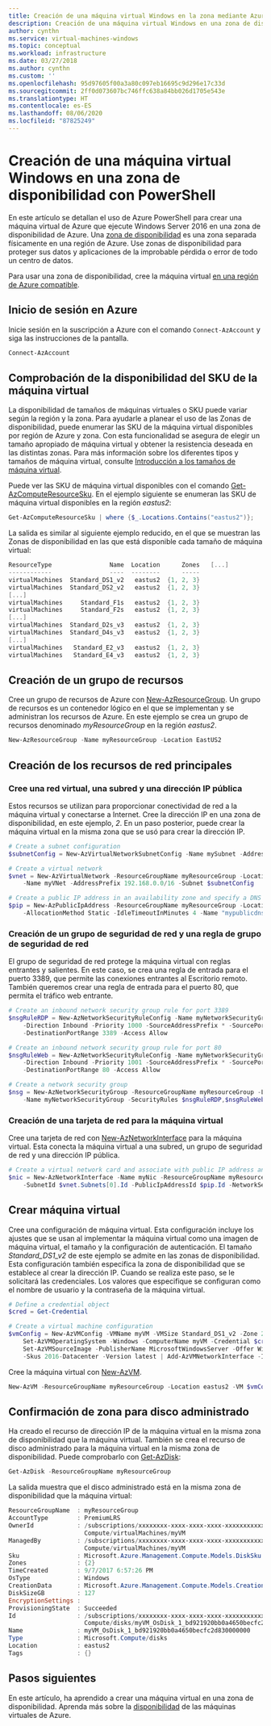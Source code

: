 ```yaml
---
title: Creación de una máquina virtual Windows en la zona mediante Azure PowerShell
description: Creación de una máquina virtual Windows en una zona de disponibilidad con Azure PowerShell
author: cynthn
ms.service: virtual-machines-windows
ms.topic: conceptual
ms.workload: infrastructure
ms.date: 03/27/2018
ms.author: cynthn
ms.custom: ''
ms.openlocfilehash: 95d97605f00a3a80c097eb16695c9d296e17c33d
ms.sourcegitcommit: 2ff0d073607bc746ffc638a84bb026d1705e543e
ms.translationtype: HT
ms.contentlocale: es-ES
ms.lasthandoff: 08/06/2020
ms.locfileid: "87825249"
---
```

# <a name="create-a-windows-virtual-machine-in-an-availability-zone-with-powershell"></a>Creación de una máquina virtual Windows en una zona de disponibilidad con PowerShell

En este artículo se detallan el uso de Azure PowerShell para crear una máquina virtual de Azure que ejecute Windows Server 2016 en una zona de disponibilidad de Azure. Una [zona de disponibilidad](../../availability-zones/az-overview.md) es una zona separada físicamente en una región de Azure. Use zonas de disponibilidad para proteger sus datos y aplicaciones de la improbable pérdida o error de todo un centro de datos.

Para usar una zona de disponibilidad, cree la máquina virtual [en una región de Azure compatible](../../availability-zones/az-region.md).

 

## <a name="sign-in-to-azure"></a>Inicio de sesión en Azure

Inicie sesión en la suscripción a Azure con el comando `Connect-AzAccount` y siga las instrucciones de la pantalla.

```powershell
Connect-AzAccount
```

## <a name="check-vm-sku-availability"></a>Comprobación de la disponibilidad del SKU de la máquina virtual
La disponibilidad de tamaños de máquinas virtuales o SKU puede variar según la región y la zona. Para ayudarle a planear el uso de las Zonas de disponibilidad, puede enumerar las SKU de la máquina virtual disponibles por región de Azure y zona. Con esta funcionalidad se asegura de elegir un tamaño apropiado de máquina virtual y obtener la resistencia deseada en las distintas zonas. Para más información sobre los diferentes tipos y tamaños de máquina virtual, consulte [Introducción a los tamaños de máquina virtual](../sizes.md).

Puede ver las SKU de máquina virtual disponibles con el comando [Get-AzComputeResourceSku](/powershell/module/az.compute/get-azcomputeresourcesku). En el ejemplo siguiente se enumeran las SKU de máquina virtual disponibles en la región *eastus2*:

```powershell
Get-AzComputeResourceSku | where {$_.Locations.Contains("eastus2")};
```

La salida es similar al siguiente ejemplo reducido, en el que se muestran las Zonas de disponibilidad en las que está disponible cada tamaño de máquina virtual:

```powershell
ResourceType                Name  Location      Zones   [...]
------------                ----  --------      -----
virtualMachines  Standard_DS1_v2   eastus2  {1, 2, 3}
virtualMachines  Standard_DS2_v2   eastus2  {1, 2, 3}
[...]
virtualMachines     Standard_F1s   eastus2  {1, 2, 3}
virtualMachines     Standard_F2s   eastus2  {1, 2, 3}
[...]
virtualMachines  Standard_D2s_v3   eastus2  {1, 2, 3}
virtualMachines  Standard_D4s_v3   eastus2  {1, 2, 3}
[...]
virtualMachines   Standard_E2_v3   eastus2  {1, 2, 3}
virtualMachines   Standard_E4_v3   eastus2  {1, 2, 3}
```


## <a name="create-resource-group"></a>Creación de un grupo de recursos

Cree un grupo de recursos de Azure con [New-AzResourceGroup](/powershell/module/az.resources/new-azresourcegroup). Un grupo de recursos es un contenedor lógico en el que se implementan y se administran los recursos de Azure. En este ejemplo se crea un grupo de recursos denominado *myResourceGroup* en la región *eastus2*. 

```powershell
New-AzResourceGroup -Name myResourceGroup -Location EastUS2
```

## <a name="create-networking-resources"></a>Creación de los recursos de red principales

### <a name="create-a-virtual-network-subnet-and-a-public-ip-address"></a>Cree una red virtual, una subred y una dirección IP pública 
Estos recursos se utilizan para proporcionar conectividad de red a la máquina virtual y conectarse a Internet. Cree la dirección IP en una zona de disponibilidad, en este ejemplo, *2*. En un paso posterior, puede crear la máquina virtual en la misma zona que se usó para crear la dirección IP.

```powershell
# Create a subnet configuration
$subnetConfig = New-AzVirtualNetworkSubnetConfig -Name mySubnet -AddressPrefix 192.168.1.0/24

# Create a virtual network
$vnet = New-AzVirtualNetwork -ResourceGroupName myResourceGroup -Location eastus2 `
    -Name myVNet -AddressPrefix 192.168.0.0/16 -Subnet $subnetConfig

# Create a public IP address in an availability zone and specify a DNS name
$pip = New-AzPublicIpAddress -ResourceGroupName myResourceGroup -Location eastus2 -Zone 2 `
    -AllocationMethod Static -IdleTimeoutInMinutes 4 -Name "mypublicdns$(Get-Random)" -Sku Standard
```

### <a name="create-a-network-security-group-and-a-network-security-group-rule"></a>Creación de un grupo de seguridad de red y una regla de grupo de seguridad de red 
El grupo de seguridad de red protege la máquina virtual con reglas entrantes y salientes. En este caso, se crea una regla de entrada para el puerto 3389, que permite las conexiones entrantes al Escritorio remoto. También queremos crear una regla de entrada para el puerto 80, que permita el tráfico web entrante.

```powershell
# Create an inbound network security group rule for port 3389
$nsgRuleRDP = New-AzNetworkSecurityRuleConfig -Name myNetworkSecurityGroupRuleRDP  -Protocol Tcp `
    -Direction Inbound -Priority 1000 -SourceAddressPrefix * -SourcePortRange * -DestinationAddressPrefix * `
    -DestinationPortRange 3389 -Access Allow

# Create an inbound network security group rule for port 80
$nsgRuleWeb = New-AzNetworkSecurityRuleConfig -Name myNetworkSecurityGroupRuleWWW  -Protocol Tcp `
    -Direction Inbound -Priority 1001 -SourceAddressPrefix * -SourcePortRange * -DestinationAddressPrefix * `
    -DestinationPortRange 80 -Access Allow

# Create a network security group
$nsg = New-AzNetworkSecurityGroup -ResourceGroupName myResourceGroup -Location eastus2 `
    -Name myNetworkSecurityGroup -SecurityRules $nsgRuleRDP,$nsgRuleWeb
```

### <a name="create-a-network-card-for-the-virtual-machine"></a>Creación de una tarjeta de red para la máquina virtual 
Cree una tarjeta de red con [New-AzNetworkInterface](/powershell/module/az.network/new-aznetworkinterface) para la máquina virtual. Esta conecta la máquina virtual a una subred, un grupo de seguridad de red y una dirección IP pública.

```powershell
# Create a virtual network card and associate with public IP address and NSG
$nic = New-AzNetworkInterface -Name myNic -ResourceGroupName myResourceGroup -Location eastus2 `
    -SubnetId $vnet.Subnets[0].Id -PublicIpAddressId $pip.Id -NetworkSecurityGroupId $nsg.Id
```

## <a name="create-virtual-machine"></a>Crear máquina virtual

Cree una configuración de máquina virtual. Esta configuración incluye los ajustes que se usan al implementar la máquina virtual como una imagen de máquina virtual, el tamaño y la configuración de autenticación. El tamaño *Standard_DS1_v2* de este ejemplo se admite en las zonas de disponibilidad. Esta configuración también especifica la zona de disponibilidad que se establece al crear la dirección IP. Cuando se realiza este paso, se le solicitará las credenciales. Los valores que especifique se configuran como el nombre de usuario y la contraseña de la máquina virtual.

```powershell
# Define a credential object
$cred = Get-Credential

# Create a virtual machine configuration
$vmConfig = New-AzVMConfig -VMName myVM -VMSize Standard_DS1_v2 -Zone 2 | `
    Set-AzVMOperatingSystem -Windows -ComputerName myVM -Credential $cred | `
    Set-AzVMSourceImage -PublisherName MicrosoftWindowsServer -Offer WindowsServer `
    -Skus 2016-Datacenter -Version latest | Add-AzVMNetworkInterface -Id $nic.Id
```

Cree la máquina virtual con [New-AzVM](/powershell/module/az.compute/new-azvm).

```powershell
New-AzVM -ResourceGroupName myResourceGroup -Location eastus2 -VM $vmConfig
```

## <a name="confirm-zone-for-managed-disk"></a>Confirmación de zona para disco administrado

Ha creado el recurso de dirección IP de la máquina virtual en la misma zona de disponibilidad que la máquina virtual. También se crea el recurso de disco administrado para la máquina virtual en la misma zona de disponibilidad. Puede comprobarlo con [Get-AzDisk](/powershell/module/az.compute/get-azdisk):

```powershell
Get-AzDisk -ResourceGroupName myResourceGroup
```

La salida muestra que el disco administrado está en la misma zona de disponibilidad que la máquina virtual:

```powershell
ResourceGroupName  : myResourceGroup
AccountType        : PremiumLRS
OwnerId            : /subscriptions/xxxxxxxx-xxxx-xxxx-xxxx-xxxxxxxxxxxx/resourceGroups/myResourceGroup/providers/Microsoft.
                     Compute/virtualMachines/myVM
ManagedBy          : /subscriptions/xxxxxxxx-xxxx-xxxx-xxxx-xxxxxxxxxxxx//resourceGroups/myResourceGroup/providers/Microsoft.
                     Compute/virtualMachines/myVM
Sku                : Microsoft.Azure.Management.Compute.Models.DiskSku
Zones              : {2}
TimeCreated        : 9/7/2017 6:57:26 PM
OsType             : Windows
CreationData       : Microsoft.Azure.Management.Compute.Models.CreationData
DiskSizeGB         : 127
EncryptionSettings :
ProvisioningState  : Succeeded
Id                 : /subscriptions/xxxxxxxx-xxxx-xxxx-xxxx-xxxxxxxxxxxx/resourceGroups/myResourceGroup/providers/Microsoft.
                     Compute/disks/myVM_OsDisk_1_bd921920bb0a4650becfc2d830000000
Name               : myVM_OsDisk_1_bd921920bb0a4650becfc2d830000000
Type               : Microsoft.Compute/disks
Location           : eastus2
Tags               : {}
```


## <a name="next-steps"></a>Pasos siguientes

En este artículo, ha aprendido a crear una máquina virtual en una zona de disponibilidad. Aprenda más sobre la [disponibilidad](../availability.md) de las máquinas virtuales de Azure.